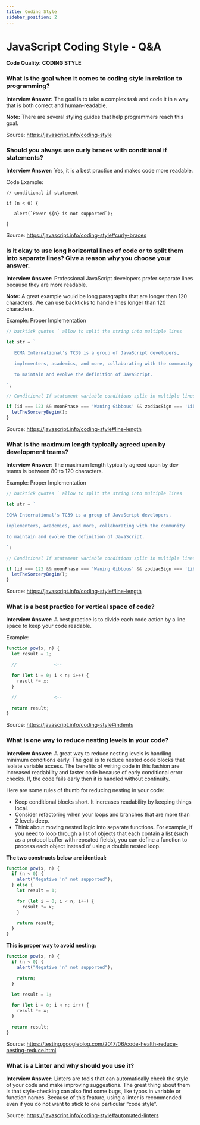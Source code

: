 ```yaml
---
title: Coding Style
sidebar_position: 2
---
```


# JavaScript Coding Style - Q&A

**Code Quality: CODING STYLE**

### What is the goal when it comes to coding style in relation to programming?

**Interview Answer:** The goal is to take a complex task and code it in a way that is both correct and human-readable.

**Note:** There are several styling guides that help programmers reach this goal.

Source: <https://javascript.info/coding-style>

### Should you always use curly braces with conditional if statements?

**Interview Answer:** Yes, it is a best practice and makes code more readable.

Code Example:

```JS
// conditional if statement

if (n < 0) {

   alert(`Power ${n} is not supported`);

}
```

Source: <https://javascript.info/coding-style#curly-braces>

### Is it okay to use long horizontal lines of code or to split them into separate lines? Give a reason why you choose your answer.

**Interview Answer:** Professional JavaScript developers prefer separate lines because they are more readable.

**Note:** A great example would be long paragraphs that are longer than 120 characters. We can use backticks to handle lines longer than 120 characters.

Example: Proper Implementation

```js
// backtick quotes ` allow to split the string into multiple lines

let str = `

   ECMA International's TC39 is a group of JavaScript developers,

   implementers, academics, and more, collaborating with the community

   to maintain and evolve the definition of JavaScript.

`;

// Conditional If statement variable conditions split in multiple lines

if (id === 123 && moonPhase === 'Waning Gibbous' && zodiacSign === 'Libra') {
  letTheSorceryBegin();
}
```

Source: <https://javascript.info/coding-style#line-length>

### What is the maximum length typically agreed upon by development teams?

**Interview Answer:** The maximum length typically agreed upon by dev teams is between 80 to 120 characters.

Example: Proper Implementation

```js
// backtick quotes ` allow to split the string into multiple lines

let str = `

ECMA International's TC39 is a group of JavaScript developers,

implementers, academics, and more, collaborating with the community

to maintain and evolve the definition of JavaScript.

`;

// Conditional If statement variable conditions split in multiple lines

if (id === 123 && moonPhase === 'Waning Gibbous' && zodiacSign === 'Libra') {
  letTheSorceryBegin();
}
```

Source: <https://javascript.info/coding-style#line-length>

### What is a best practice for vertical space of code?

**Interview Answer:** A best practice is to divide each code action by a line space to keep your code readable.

Example:

```js
function pow(x, n) {
  let result = 1;

  //              <--

  for (let i = 0; i < n; i++) {
    result *= x;
  }

  //              <--

  return result;
}
```

Source: <https://javascript.info/coding-style#indents>

### What is one way to reduce nesting levels in your code?

**Interview Answer:** A great way to reduce nesting levels is handling minimum conditions early. The goal is to reduce nested code blocks that isolate variable access. The benefits of writing code in this fashion are increased readability and faster code because of early conditional error checks. If, the code fails early then it is handled without continuity.

Here are some rules of thumb for reducing nesting in your code:

- Keep conditional blocks short. It increases readability by keeping things local.
- Consider refactoring when your loops and branches that are more than 2 levels deep.
- Think about moving nested logic into separate functions. For example, if you need to loop through a list of objects that each contain a list (such as a protocol buffer with repeated fields), you can define a function to process each object instead of using a double nested loop.

**The two constructs below are identical:**

```js
function pow(x, n) {
  if (n < 0) {
    alert("Negative 'n' not supported");
  } else {
    let result = 1;

    for (let i = 0; i < n; i++) {
      result *= x;
    }

    return result;
  }
}
```

**This is proper way to avoid nesting:**

```js
function pow(x, n) {
  if (n < 0) {
    alert("Negative 'n' not supported");

    return;
  }

  let result = 1;

  for (let i = 0; i < n; i++) {
    result *= x;
  }

  return result;
}
```

Source: <https://testing.googleblog.com/2017/06/code-health-reduce-nesting-reduce.html>

### What is a Linter and why should you use it?

**Interview Answer:** Linters are tools that can automatically check the style of your code and make improving suggestions. The great thing about them is that style-checking can also find some bugs, like typos in variable or function names. Because of this feature, using a linter is recommended even if you do not want to stick to one particular “code style”.

Source: <https://javascript.info/coding-style#automated-linters>
